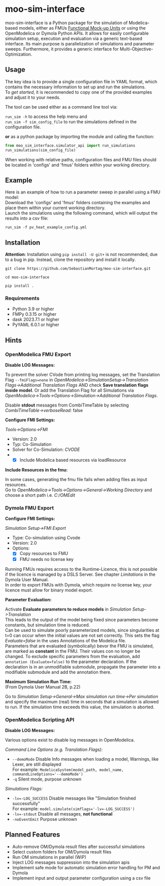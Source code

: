 # moo-sim-interface

moo-sim-interface is a Python package for the simulation of Modelica-based models, either as FMUs [Functional Mock-up Units](https://fmi-standard.org/) or using the OpenModelica or Dymola Python APIs. It allows for easily configurable simulation
setup, execution and evaluation via a generic text-based interface. Its main purpose is parallelization of simulations
and parameter sweeps. Furthermore, it provides a generic interface for Multi-Objective-Optimization.

## Usage

The key idea is to provide a single configuration file in YAML format, which contains the necessary information to set up and run the simulations.  
To _get started_, it is recommended to copy one of the provided examples and adjust it to your needs.  

The tool can be used either as a command line tool via:  

```run_sim -h``` to access the help menu and  
```run_sim -f sim_config_file``` to run the simulations defined in the configuration file.

**or** as a python package by importing the module and calling the function:  

```python
from moo_sim_interface.simulator_api import run_simulations   
run_simulations(sim_config_file)
```

When working with relative paths, configuration files and FMU files should be located in 'configs' and 'fmus' folders within your working directory.

## Example

Here is an example of how to run a parameter sweep in parallel using a FMU model:    
Download the 'configs' and 'fmus' folders containing the examples and place them within your current working directory.  
Launch the simulations using the following command, which will output the results into a csv file:  

```run_sim -f pv_heat_example_config.yml```

## Installation

**Attention**: Installation using ```pip install -U git+``` is not recommended, due to a bug in pip. Instead, clone the repository and install it locally.

```git clone https://github.com/SebastianMortag/moo-sim-interface.git```

```cd moo-sim-interface```

```pip install .```

### Requirements

- Python 3.9 or higher
- FMPy 0.3.15 or higher
- dask 2023.7.1 or higher
- PyYAML 6.0.1 or higher

## Hints

### OpenModelica FMU Export

**Disable LOG Messages:**

To prevent the solver CVode from printing log messages, set the Translation Flag ```--fmiFlags=none``` in
_OpenModelica->SimulationSetup->Translation Flags->Additional Translation Flags_ AND check **Save translation flags
inside model**.
Or add the Translation Flag for all Simulations via _OpenModelica->Tools->Options->Simulation->Additional Translation
Flags_.

Disable **stdout** messages from CombiTimeTable by selecting _CombiTimeTable->verboseRead:_ false

**Configure FMI Settings:**

_Tools->Options->FMI_

* Version: 2.0
* Typ: Co-Simulation
* Solver for Co-Simulation: _CVODE_
*
    - [x] Include Modelica based resources via loadResource

**Include Resources in the fmu:**

In some cases, generating the fmu file fails when adding files as input resources.  
Go to _OpenModelica->Tools->Options->General->Working Directory_ and choose a short path i.e. _C:/OMEdit_

### Dymola FMU Export

**Configure FMI Settings:**

_Simulation Setup->FMI Export_

* Type: Co-simulation using Cvode
* Version: 2.0
* Options:
    - [x] Copy resources to FMU
    - [x] FMU needs no license key

Running FMUs requires access to the Runtime-Licence, this is not possible if the licence is managed by a DSLS Server. See chapter _Limitations_ in the Dymola User Manual.  
In order to export FMUs with Dymola, which require no license key, your licence must allow for binary model export.

**Parameter Evaluation:**

Activate **Evaluate parameters to reduce models** in _Simulation Setup->Translation_  
This leads to the output of the model being fixed since parameters become constants, but simulation time is reduced.  
Can be used to simulate poorly parameterized models, since singularities at t=0 can occur when the initial values are
not set correctly. This sets the flag _Evaluate=false_ in the uses Annotations of the Modelica file.  
Parameters that are evaluated (symbolically) bevor the FMU is simulated, are marked as **constant** in the FMU. Their
values con no longer be changed.
To exclude specific parameters from the evaluation, add `annotation (Evaluate=false)` to the parameter declaration.
If the declaration is in an unmodifiable submodule, propagate the parameter into a modifiable submodule and add the
annotation there.  

**Maximum Simulation Run Time:**  
(From Dymola User Manual 2B, p.22)  

Go to _Simulation Setup->General->Max simulation run time->Per simulation_ and specify the maximum (real) time in
seconds that a simulation is allowed to run. If the simulation time exceeds this value, the simulation is aborted.

### OpenModelica Scripting API

**Disable LOG Messages:**

Various options exist to disable log messages in OpenModelica.  

_Command Line Options (e.g. Translation Flags):_
* ```--demoMode``` Disable Info messages when loading a model, Warnings, like Lexer, are still displayed  
For example: ```ModelicaSystem(model_path, model_name, commandLineOptions='--demoMode')```  
* ```-q``` Silent mode, purpose unknown  

_Simulations Flags:_
* ```-lv=-LOG_SUCCESS``` Disable messages like "Simulation finished successfully"  
For example: ```model.simulate(simflags='-lv=-LOG_SUCCESS')```
* ```-lv=-stdout``` Disable all messages, **not functional**
* ```-noEventEmit``` Purpose unknown

## Planned Features
* Auto-remove OM/Dymola result files after successful simulations
* Select custom folders for OM/Dymola result files
* Run OM simulations in parallel (WiP)
* Inject LOG messages suppression into the simulation apis
* Implement safe mode for automatic simulation error handling for PM and Dymola
* Implement input and output parameter configuration using a csv file